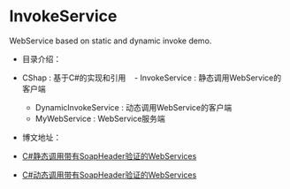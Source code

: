 # InvokeService

WebService based on static and dynamic invoke demo.

- 目录介绍：
 - CShap : 基于C#的实现和引用
    - InvokeService : 静态调用WebService的客户端 
    - DynamicInvokeService : 动态调用WebService的客户端
    - MyWebService : WebService服务端
  
- 博文地址：
 - [C#静态调用带有SoapHeader验证的WebServices](http://blog.csdn.net/u012995964/article/details/54562111)
 - [C#动态调用带有SoapHeader验证的WebServices](http://blog.csdn.net/u012995964/article/details/54573143)
